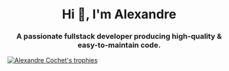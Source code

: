 <h1 align="center">Hi 👋, I'm Alexandre</h1>
<h3 align="center">A passionate fullstack developer producing high-quality & easy-to-maintain code.</h3>

<p align="left"> <a href="https://github.com/ryo-ma/github-profile-trophy"><img src="https://github-profile-trophy.vercel.app/?username=alexandrevolts&theme=onedark" alt="Alexandre Cochet's trophies" /></a> </p>

<!--
**AlexandreVolts/AlexandreVolts** is a ✨ _special_ ✨ repository because its `README.md` (this file) appears on your GitHub profile.

Here are some ideas to get you started:

- 🔭 I’m currently working on ...
- 🌱 I’m currently learning ...
- 👯 I’m looking to collaborate on ...
- 🤔 I’m looking for help with ...
- 💬 Ask me about ...
- 📫 How to reach me: ...
- 😄 Pronouns: ...
- ⚡ Fun fact: ...
-->
